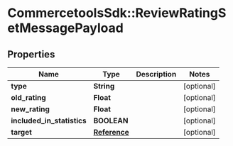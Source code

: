 # CommercetoolsSdk::ReviewRatingSetMessagePayload

## Properties
Name | Type | Description | Notes
------------ | ------------- | ------------- | -------------
**type** | **String** |  | [optional] 
**old_rating** | **Float** |  | [optional] 
**new_rating** | **Float** |  | [optional] 
**included_in_statistics** | **BOOLEAN** |  | [optional] 
**target** | [**Reference**](Reference.md) |  | [optional] 


